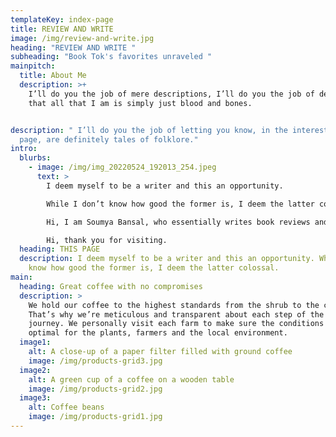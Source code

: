 ```yaml
---
templateKey: index-page
title: REVIEW AND WRITE
image: /img/review-and-write.jpg
heading: "REVIEW AND WRITE "
subheading: "Book Tok's favorites unraveled "
mainpitch:
  title: About Me
  description: >+
    I’ll do you the job of mere descriptions, I’ll do you the job of defining
    that all that I am is simply just blood and bones.


description: " I’ll do you the job of letting you know, in the interest of this
  page, are definitely tales of folklore."
intro:
  blurbs:
    - image: /img/img_20220524_192013_254.jpeg
      text: >
        I deem myself to be a writer and this an opportunity. 

        While I don’t know how good the former is, I deem the latter colossal.

        Hi, I am Soumya Bansal, who essentially writes book reviews and short extracts as a side hobby.

        Hi, thank you for visiting.
  heading: THIS PAGE
  description: I deem myself to be a writer and this an opportunity. While I don’t
    know how good the former is, I deem the latter colossal.
main:
  heading: Great coffee with no compromises
  description: >
    We hold our coffee to the highest standards from the shrub to the cup.
    That’s why we’re meticulous and transparent about each step of the coffee’s
    journey. We personally visit each farm to make sure the conditions are
    optimal for the plants, farmers and the local environment.
  image1:
    alt: A close-up of a paper filter filled with ground coffee
    image: /img/products-grid3.jpg
  image2:
    alt: A green cup of a coffee on a wooden table
    image: /img/products-grid2.jpg
  image3:
    alt: Coffee beans
    image: /img/products-grid1.jpg
---
```

